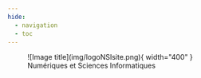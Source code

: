```yaml
---
hide:
  - navigation
  - toc
---
```


<figure markdown>
  ![Image title](img/logoNSIsite.png){ width="400" }
  <figcaption> Numériques et Sciences Informatiques</figcaption>
</figure>
